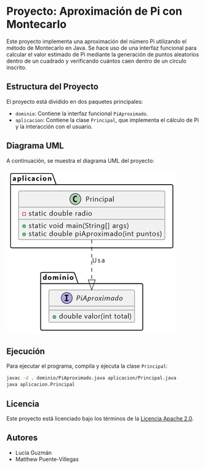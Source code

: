 # Proyecto: Aproximación de Pi con Montecarlo

Este proyecto implementa una aproximación del número Pi utilizando el método de Montecarlo en Java. Se hace uso de una interfaz funcional para calcular el valor estimado de Pi mediante la generación de puntos aleatorios dentro de un cuadrado y verificando cuántos caen dentro de un círculo inscrito.

## Estructura del Proyecto

El proyecto está dividido en dos paquetes principales:

- `dominio`: Contiene la interfaz funcional `PiAproximado`.
- `aplicacion`: Contiene la clase `Principal`, que implementa el cálculo de Pi y la interacción con el usuario.

## Diagrama UML

A continuación, se muestra el diagrama UML del proyecto:

![Diagrama UML](https://github.com/Matthew-PV/Repositorio-Progra-II/blob/44fe2fa2fea2bb0f21cd452e29248dee33935cf5/Pr%C3%A1cticas/Pr%C3%A1ctica%203/Diagrama%20UML.png)

## Ejecución

Para ejecutar el programa, compila y ejecuta la clase `Principal`:

```sh
javac -d . dominio/PiAproximado.java aplicacion/Principal.java
java aplicacion.Principal
```

## Licencia

Este proyecto está licenciado bajo los términos de la [Licencia Apache 2.0](https://www.apache.org/licenses/LICENSE-2.0).

## Autores

- Lucía Guzmán
- Matthew Puente-Villegas